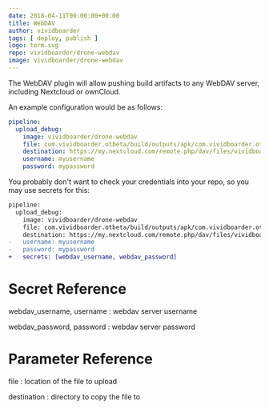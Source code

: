 ```yaml
---
date: 2018-04-11T00:00:00+00:00
title: WebDAV
author: vividboarder
tags: [ deploy, publish ]
logo: term.svg
repo: vividboarder/drone-webdav
image: vividboarder/drone-webdav
---
```


The WebDAV plugin will allow pushing build artifacts to any WebDAV server, including Nextcloud or ownCloud.

An example configuration would be as follows:

```yaml
pipeline:
  upload_debug:
    image: vividboarder/drone-webdav
    file: com.vividboarder.otbeta/build/outputs/apk/com.vividboarder.otbeta-debug.apk
    destination: https://my.nextcloud.com/remote.php/dav/files/vividboarder/Android/Apks/
    username: myusername
    password: mypassword
```

You probably don't want to check your credentials into your repo, so you may use secrets for this:

```diff
pipeline:
  upload_debug:
    image: vividboarder/drone-webdav
    file: com.vividboarder.otbeta/build/outputs/apk/com.vividboarder.otbeta-debug.apk
    destination: https://my.nextcloud.com/remote.php/dav/files/vividboarder/Android/Apks/
-   username: myusername
-   password: mypassword
+   secrets: [webdav_username, webdav_password]
```

# Secret Reference

webdav_username, username
: webdav server username

webdav_password, password
: webdav server password

# Parameter Reference

file
: location of the file to upload

destination
: directory to copy the file to
